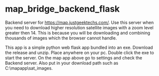 # map_bridge_backend_flask

Backend server for https://map.justgeektechs.com/.  Use this server when you need to download higher resolution satellite images with a zoom level greater then 14.  This is because you will be downloading and combining thousands of images which the browser cannot handle.

This app is a simple python web flask app bundled into an exe.  Download the release and unzip.  Place anywhere on your pc.  Double click the exe to start the server.  On the map app above go to settings and check the Backend server. Also put in your download path such as C:\mapapp\sat_images.  
